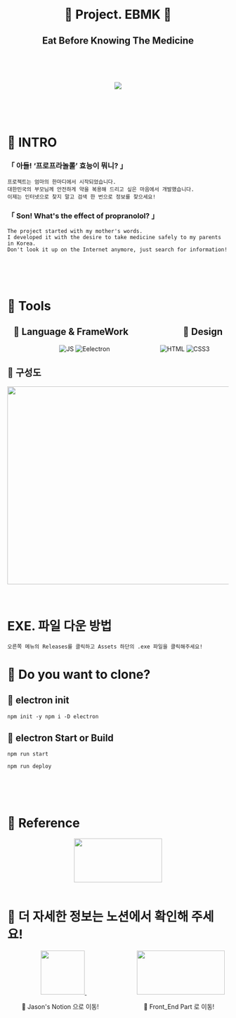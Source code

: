 <div align="center">

<br>
<br>

# 💊 Project. EBMK 💊

## Eat Before Knowing The Medicine

<br>
<br>
<br>

![](/assets/icons/pngegg.ico)

</div>

<br>
<br>
<br>


# 💊 INTRO
### 「 아들! ‘프로프라놀롤’ 효능이 뭐니? 」

    프로젝트는 엄마의 한마디에서 시작되었습니다.
    대한민국의 부모님께 안전하게 약을 복용해 드리고 싶은 마음에서 개발했습니다.
    이제는 인터넷으로 찾지 말고 검색 한 번으로 정보를 찾으세요!

### 「 Son! What's the effect of propranolol? 」

    The project started with my mother's words.
    I developed it with the desire to take medicine safely to my parents in Korea.
    Don't look it up on the Internet anymore, just search for information!

<br>
<br>
<br>


# 💊 Tools

<div align="center">

## 🍃 Language & FrameWork&nbsp;&nbsp;&nbsp;&nbsp;&nbsp;&nbsp;&nbsp;&nbsp;&nbsp;&nbsp;&nbsp;&nbsp;&nbsp;&nbsp;&nbsp;&nbsp;&nbsp;&nbsp;&nbsp;&nbsp;&nbsp;&nbsp;&nbsp;&nbsp; 🍃 Design

&nbsp;&nbsp;&nbsp;&nbsp;&nbsp;&nbsp;&nbsp;&nbsp;&nbsp;&nbsp;&nbsp;&nbsp;&nbsp;&nbsp;&nbsp;&nbsp;&nbsp;&nbsp;
![JS](https://img.shields.io/badge/javascript-F7DF1E.svg?style=for-the-badge&logo=javascript&logoColor=white)
![Eelectron](https://img.shields.io/badge/Electron-191970?style=for-the-badge&logo=Electron&logoColor=white)
&nbsp;&nbsp;&nbsp;&nbsp;&nbsp;&nbsp;&nbsp;&nbsp;&nbsp;&nbsp;&nbsp;&nbsp;&nbsp;&nbsp;&nbsp;&nbsp;&nbsp;&nbsp;&nbsp;&nbsp;&nbsp;&nbsp;&nbsp;&nbsp;&nbsp;&nbsp;&nbsp;
![HTML](https://img.shields.io/badge/HTML5-E34F26?style=for-the-badge&logo=HTML5&logoColor=white)
![CSS3](https://img.shields.io/badge/CSS3-231572B6?style=for-the-badge&logo=CSS3&logoColor=white)


</div>


## 🍔 구성도

<img src="https://user-images.githubusercontent.com/65659478/167803888-f7bbd4da-c4bf-4c1e-800d-6ec31fda1f97.png" width="800" height="450"/>

<br>
<br>
<br>

# EXE. 파일 다운 방법

    오른쪽 메뉴의 Releases를 클릭하고 Assets 하단의 .exe 파일을 클릭해주세요!

# 💊 Do you want to clone?

## 🍃 electron init

    npm init -y npm i -D electron

## 🍃 electron Start or Build

    npm run start

    npm run deploy


<br>
<br>
<br>

# 💊 Reference

<div align="center">

<img width="200" height="100" src="https://openmate-on.com/data-on/upload/origin-site-logo/%EA%B3%B5%EA%B3%B5%EB%8D%B0%EC%9D%B4%ED%84%B0%ED%8F%AC%ED%84%B8.png">


</div>

<br>

# 💊 더 자세한 정보는 노션에서 확인해 주세요!

<div align="center">

&nbsp;&nbsp;&nbsp;&nbsp;&nbsp;&nbsp;&nbsp;&nbsp;&nbsp;&nbsp;&nbsp;&nbsp;&nbsp;&nbsp;&nbsp;&nbsp;
<a href="https://json0506.notion.site/EBKM-c2fde8692fec4cafb1ac7c647adb7598">
<img width="100" height="100" src="https://www.inthenews.co.kr/data/photos/uploads/2020/08/%EC%9D%B4%EB%AF%B8%EC%A7%80-%EB%85%B8%EC%85%98-%EB%A1%9C%EA%B3%A0.jpg">
</a>
&nbsp;&nbsp;&nbsp;&nbsp;&nbsp;&nbsp;&nbsp;&nbsp;&nbsp;&nbsp;&nbsp;&nbsp;&nbsp;&nbsp;&nbsp;&nbsp;&nbsp;&nbsp;&nbsp;&nbsp;&nbsp;&nbsp;&nbsp;&nbsp;&nbsp;&nbsp;&nbsp;&nbsp;
<a href="https://github.com/KIM-JS-95/PillI-Info-Service">
<img width="200" height="100" src="https://velog.velcdn.com/images/gil0127/post/857b454c-74a1-4fbc-b00f-3d0aff6f1a55/111111111.png">
</a>

🔺 Jason's Notion 으로 이동! &nbsp;&nbsp;&nbsp;&nbsp;&nbsp;&nbsp;&nbsp;&nbsp;&nbsp;&nbsp;&nbsp;&nbsp;&nbsp;&nbsp;&nbsp;&nbsp;&nbsp;&nbsp;&nbsp;&nbsp;&nbsp;&nbsp;&nbsp;&nbsp; 🔺 Front_End Part 로 이동!

</div>